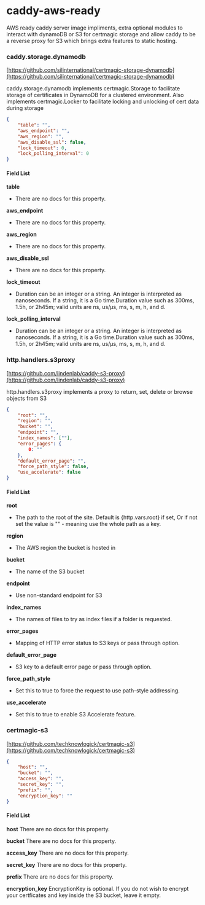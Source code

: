 # caddy-aws-ready

AWS ready caddy server image impliments, extra optional modules to interact with dynamoDB or S3 for certmagic storage and allow caddy to be a reverse proxy for S3 which brings extra features to static hosting.

### caddy.storage.dynamodb
[https://github.com/silinternational/certmagic-storage-dynamodb](https://github.com/silinternational/certmagic-storage-dynamodb)

caddy.storage.dynamodb implements certmagic.Storage to facilitate storage of certificates in DynamoDB for a clustered environment. Also implements certmagic.Locker to facilitate locking and unlocking of cert data during storage

```json
{
	"table": "",
	"aws_endpoint": "",
	"aws_region": "",
	"aws_disable_ssl": false,
	"lock_timeout": 0,
	"lock_polling_interval": 0
}
```
#### Field List

__table__
- There are no docs for this property.

__aws_endpoint__
- There are no docs for this property.

__aws_region__
- There are no docs for this property.

__aws_disable_ssl__
- There are no docs for this property.

__lock_timeout__
- Duration can be an integer or a string. An integer is interpreted as nanoseconds. If a string, it is a Go time.Duration value such as 300ms, 1.5h, or 2h45m; valid units are ns, us/µs, ms, s, m, h, and d.

__lock_polling_interval__
- Duration can be an integer or a string. An integer is interpreted as nanoseconds. If a string, it is a Go time.Duration value such as 300ms, 1.5h, or 2h45m; valid units are ns, us/µs, ms, s, m, h, and d.


### http.handlers.s3proxy 
[https://github.com/lindenlab/caddy-s3-proxy](https://github.com/lindenlab/caddy-s3-proxy)

http.handlers.s3proxy implements a proxy to return, set, delete or browse objects from S3

```json
{
	"root": "",
	"region": "",
	"bucket": "",
	"endpoint": "",
	"index_names": [""],
	"error_pages": {
		0: ""
	},
	"default_error_page": "",
	"force_path_style": false,
	"use_accelerate": false
}
```

#### Field List

__root__
- The path to the root of the site. Default is {http.vars.root} if set, Or if not set the value is "" - meaning use the whole path as a key.

__region__
- The AWS region the bucket is hosted in

__bucket__
- The name of the S3 bucket

__endpoint__
- Use non-standard endpoint for S3

__index_names__
- The names of files to try as index files if a folder is requested.

__error_pages__
- Mapping of HTTP error status to S3 keys or pass through option.

__default_error_page__
- S3 key to a default error page or pass through option.

__force_path_style__
- Set this to true to force the request to use path-style addressing.

__use_accelerate__
- Set this to true to enable S3 Accelerate feature.

### certmagic-s3
[https://github.com/techknowlogick/certmagic-s3](https://github.com/techknowlogick/certmagic-s3)

```json
{
	"host": "",
	"bucket": "",
	"access_key": "",
	"secret_key": "",
	"prefix": "",
	"encryption_key": ""
}
```

#### Field List

__host__
There are no docs for this property.

__bucket__
There are no docs for this property.

__access_key__
There are no docs for this property.

__secret_key__
There are no docs for this property.

__prefix__
There are no docs for this property.

__encryption_key__
EncryptionKey is optional. If you do not wish to encrypt your certficates and key inside the S3 bucket, leave it empty.
